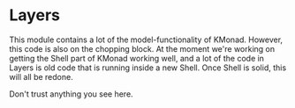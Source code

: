 # Layers

This module contains a lot of the model-functionality of KMonad. However, this
code is also on the chopping block. At the moment we're working on getting the
Shell part of KMonad working well, and a lot of the code in Layers is old code
that is running inside a new Shell. Once Shell is solid, this will all be
redone. 

Don't trust anything you see here.

